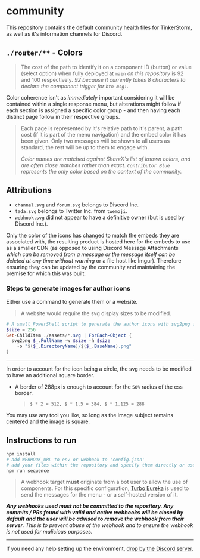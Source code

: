 # community

This repository contains the default community health files for TinkerStorm, as well as it's information channels for Discord.

## `./router/**` - Colors

> The cost of the path to identify it on a component ID (button) or value (select option) when fully deployed at `main` *on this repository* is 92 and 100 respectively. _92 because it currently takes 8 characters to declare the component trigger for `btn-msg:`._

Color coherence isn't as _immediately_ important considering it will be contained within a single response menu, but alterations might follow if each section is assigned a specific color group - and then having each distinct page follow in their respective groups.

> Each page is represented by it's relative path to it's parent, a path cost (if it is part of the menu navigation) and the embed color it has been given. Only two messages will be shown to all users as standard, the rest will be up to them to engage with.
>
> *Color names are matched against ShareX's list of known colors, and are often close matches rather than exact. `Contributor Blue` represents the only color based on the context of the community.*

## Attributions

- `channel.svg` and `forum.svg` belongs to Discord Inc.
- `tada.svg` belongs to Twitter Inc. from `twemoji`.
- `webhook.svg` did not appear to have a definitive owner (but is used by Discord Inc.).

Only the color of the icons has changed to match the embeds they are associated with, the resulting product is hosted here for the embeds to use as a smaller CDN (as opposed to using Discord Message Attachments *which can be removed from a message or the message itself can be deleted at any time without warning* or a file host like Imgur). Therefore ensuring they can be updated by the community and maintaining the premise for which this was built.

### Steps to generate images for author icons

Either use a command to generate them or a website.
> A website would require the svg display sizes to be modified.

```powershell
# A small PowerShell script to generate the author icons with svg2png from npm
$size = 256
Get-ChildItem ./assets/*.svg | ForEach-Object { 
  svg2png $_.FullName -w $size -h $size
    -o "$($_.DirectoryName)/$($_.BaseName).png"
}
```

---

In order to account for the icon being a circle, the svg needs to be modified to have an additional square border.
- A border of 288px is enough to account for the `50%` radius of the css border.
  > `$ * 2 = 512, $ * 1.5 = 384, $ * 1.125 = 288`

You may use any tool you like, so long as the image subject remains centered and the image is square.

## Instructions to run

```sh
npm install
# add WEBHOOK_URL to env or webhook to 'config.json'
# add your files within the repository and specify them directly or use globs
npm run sequence
```

> A webhook target **must** originate from a bot user to allow the use of components. For this specific configuration, [Turbo Eureka](https://github.com/TinkerStorm/turbo-eureka) is used to send the messages for the menu - or a self-hosted version of it.

***Any webhooks used must not be committed to the repository. Any commits / PRs found with valid and active webhooks will be closed by default and the user will be advised to remove the webhook from their server.** This is to prevent abuse of the webhook and to ensure the webhook is not used for malicious purposes.*

---

If you need any help setting up the environment, [drop by the Discord server](https://discord.gg/Bb3JQQG).